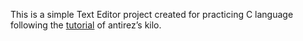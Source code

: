 This is a simple Text Editor project created for practicing C language following the [tutorial](https://viewsourcecode.org/snaptoken/kilo/ "Tutorial Link") of antirez’s kilo.
